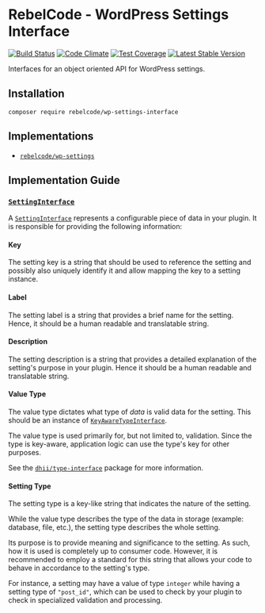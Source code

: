 # RebelCode - WordPress Settings Interface

[![Build Status](https://travis-ci.org/rebelcode/wp-settings-interface.svg?branch=master)](https://travis-ci.org/rebelcode/wp-settings-interface)
[![Code Climate](https://codeclimate.com/github/rebelcode/wp-settings-interface/badges/gpa.svg)](https://codeclimate.com/github/rebelcode/wp-settings-interface)
[![Test Coverage](https://codeclimate.com/github/rebelcode/wp-settings-interface/badges/coverage.svg)](https://codeclimate.com/github/rebelcode/wp-settings-interface/coverage)
[![Latest Stable Version](https://poser.pugx.org/rebelcode/wp-settings-interface/version)](https://packagist.org/packages/rebelcode/wp-settings-interface)

Interfaces for an object oriented API for WordPress settings.

## Installation

```
composer require rebelcode/wp-settings-interface
```

## Implementations

* [`rebelcode/wp-settings`]

## Implementation Guide

### [`SettingInterface`]

A [`SettingInterface`] represents a configurable piece of data in your plugin.
It is responsible for providing the following information:

#### Key

The setting key is a string that should be used to reference the setting and possibly also uniquely identify it and allow mapping the key to a setting instance.

#### Label

The setting label is a string that provides a brief name for the setting.
Hence, it should be a human readable and translatable string.

#### Description

The setting description is a string that provides a detailed explanation of the setting's purpose in your plugin.
Hence it should be a human readable and translatable string.

#### Value Type

The value type dictates what type of _data_ is valid data for the setting.
This should be an instance of [`KeyAwareTypeInterface`].

The value type is used primarily for, but not limited to, validation.
Since the type is key-aware, application logic can use the type's key for other purposes.

See the [`dhii/type-interface`] package for more information.

#### Setting Type

The setting type is a key-like string that indicates the nature of the setting.

While the value type describes the type of the data in storage (example: database, file, etc.),
the setting type describes the whole setting.

Its purpose is to provide meaning and significance to the setting. As such, how it is used is completely up to consumer code.
However, it is recommended to employ a standard for this string that allows your code to behave in accordance to the setting's type.

For instance, a setting may have a value of type `integer` while having a setting type of `"post_id"`,
which can be used to check by your plugin to check in specialized validation and processing.

[`SettingInterface`]: src/SettingInterface.php
[`rebelcode/wp-settings`]: https://github.com/RebelCode/wp-settings
[`dhii/type-interface`]: https://github.com/Dhii/type-interface
[`KeyAwareTypeInterface`]: https://github.com/Dhii/type-interface/blob/task/initial-interfaces/src/KeyAwareTypeInterface.php
